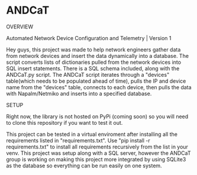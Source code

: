 # ANDCaT

OVERVIEW

Automated Network Device Configuration and Telemetry | Version 1

Hey guys, this project was made to help network engineers gather data from network devices and insert the data dynamically into a database. The script converts lists of dictionaries pulled from the network devices into SQL insert statements. There is a SQL schema included, along with the ANDCaT.py script. The ANDCaT script iterates through a "devices" table(which needs to be populated ahead of time), pulls the IP and device name from the "devices" table, connects to each device, then pulls the data with Napalm/Netmiko and inserts into a specified database. 

SETUP

Right now, the library is not hosted on PyPi (coming soon) so you will need to clone this repository if you want to test it out.

This project can be tested in a virtual enviroment after installing all the requirements listed in "requirements.txt". Use "pip install -r requirements.txt" to install all requirements recursively from the list in your venv. This project was setup along with a SQL server, however the ANDCaT group is working on making this project more integrated by using SQLite3 as the database so everything can be run easily on one system. 
